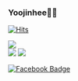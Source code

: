 ### Yoojinhee🙈🙉
[![Hits](https://hits.seeyoufarm.com/api/count/incr/badge.svg?url=https%3A%2F%2Fgithub.com%2Fyoojinhee03)](https://hits.seeyoufarm.com)
<div>
    <img src="https://github-readme-stats.vercel.app/api?username=yoojinhee03&show_icons=true">
</div>
<div>
    <img src="https://img.shields.io/badge/facebook-1877f2?style=flat-square&logo=facebook&logoColor=white&link=https://www.facebook.com/yoojinhee030207">
    <img src="https://img.shields.io/badge/Gmail-d14836?style=flat-square&logo=Gmail&logoColor=white&link=mailto:yoojinhee03@gmail.com">
</div>


[![Facebook Badge](https://img.shields.io/badge/facebook-1877f2?style=flat-square&logo=facebook&logoColor=white&link=https://www.facebook.com/zzsza)](https://www.facebook.com/zzsza)
	
<!--
**yoojinhee03/yoojinhee03** is a ✨ _special_ ✨ repository because its `README.md` (this file) appears on your GitHub profile.

Here are some ideas to get you started:

- 🔭 I’m currently working on ...
- 🌱 I’m currently learning ...
- 👯 I’m looking to collaborate on ...
- 🤔 I’m looking for help with ...
- 💬 Ask me about ...
- 📫 How to reach me: ...
- 😄 Pronouns: ...
- ⚡ Fun fact: ...
-->
